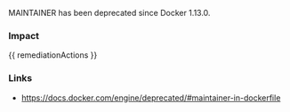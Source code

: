 
MAINTAINER has been deprecated since Docker 1.13.0.

### Impact
<!-- Add Impact here -->

<!-- DO NOT CHANGE -->
{{ remediationActions }}

### Links
- https://docs.docker.com/engine/deprecated/#maintainer-in-dockerfile


